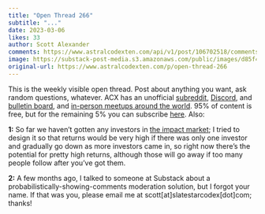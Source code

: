 ```yaml
---
title: "Open Thread 266"
subtitle: "..."
date: 2023-03-06
likes: 33
author: Scott Alexander
comments: https://www.astralcodexten.com/api/v1/post/106702518/comments?&all_comments=true
image: https://substack-post-media.s3.amazonaws.com/public/images/d85f40df-f1d0-4dfa-8bcf-0f068d1db90d_255x255.webp
original-url: https://www.astralcodexten.com/p/open-thread-266
---
```

This is the weekly visible open thread. Post about anything you want, ask random questions, whatever. ACX has an unofficial [subreddit](https://www.reddit.com/r/slatestarcodex/), [Discord](https://discord.gg/RTKtdut), and [bulletin board](https://www.datasecretslox.com/index.php), and [in-person meetups around the world](https://www.lesswrong.com/community?filters%5B0%5D=SSC). 95% of content is free, but for the remaining 5% you can subscribe [here](https://astralcodexten.substack.com/subscribe?). Also:

**1:** So far we haven’t gotten any investors in [the impact market](https://manifund.com/); I tried to design it so that returns would be very high if there was only one investor and gradually go down as more investors came in, so right now there’s the potential for pretty high returns, although those will go away if too many people follow after you’ve got them.

**2:** A few months ago, I talked to someone at Substack about a probabilistically-showing-comments moderation solution, but I forgot your name. If that was you, please email me at scott[at]slatestarcodex[dot]com; thanks!
